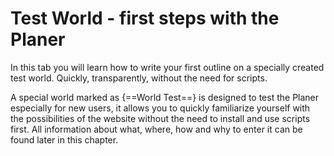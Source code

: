 # Test World - first steps with the Planer

In this tab you will learn how to write your first outline on a specially created test world. Quickly, transparently, without the need for scripts.

A special world marked as {==World Test==} is designed to test the Planer especially for new users, it allows you to quickly familiarize yourself with the possibilities of the website without the need to install and use scripts first. All information about what, where, how and why to enter it can be found later in this chapter.


